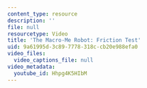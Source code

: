 ```yaml
---
content_type: resource
description: ''
file: null
resourcetype: Video
title: 'The Macro-Me Robot: Friction Test'
uid: 9a61995d-3c89-7778-318c-cb20e988efa0
video_files:
  video_captions_file: null
video_metadata:
  youtube_id: Hhpg4K5HIbM
---
```

